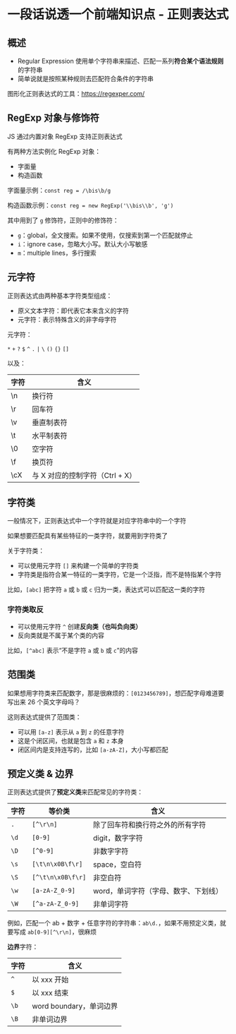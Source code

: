# 一段话说透一个前端知识点 - 正则表达式

## 概述

* Regular Expression 使用单个字符串来描述、匹配一系列**符合某个语法规则**的字符串
* 简单说就是按照某种规则去匹配符合条件的字符串

图形化正则表达式的工具：https://regexper.com/

## RegExp 对象与修饰符

JS 通过内置对象 RegExp 支持正则表达式

有两种方法实例化 RegExp 对象：

* 字面量
* 构造函数

字面量示例：`const reg = /\bis\b/g`

构造函数示例：`const reg = new RegExp('\\bis\\b', 'g')`

其中用到了 `g` 修饰符，正则中的修饰符：

* `g`：global，全文搜索。如果不使用，仅搜索到第一个匹配就停止
* `i`：ignore case，忽略大小写。默认大小写敏感
* `m`：multiple lines，多行搜索

## 元字符

正则表达式由两种基本字符类型组成：

* 原义文本字符：即代表它本来含义的字符
* 元字符：表示特殊含义的非字母字符

元字符：

`*` `+` `?` `$` `^` `.` `|` `\` `()` `{}` `[]`

以及：

字符 | 含义
-- | --
\n | 换行符
\r | 回车符
\v | 垂直制表符
\t | 水平制表符
\0 | 空字符
\f | 换页符
\cX | 与 X 对应的控制字符（Ctrl + X）

## 字符类

一般情况下，正则表达式中一个字符就是对应字符串中的一个字符

如果想要匹配具有某些特征的一类字符，就要用到字符类了

关于字符类：

* 可以使用元字符 `[]` 来构建一个简单的字符类
* 字符类是指符合某一特征的一类字符，它是一个泛指，而不是特指某个字符

比如，`[abc]` 把字符 `a` 或 `b` 或 `c` 归为一类，表达式可以匹配这一类的字符

### 字符类取反

* 可以使用元字符 `^` 创建**反向类（也叫负向类）**
* 反向类就是不属于某个类的内容

比如，`[^abc]` 表示“不是字符 `a` 或 `b` 或 `c`”的内容

## 范围类

如果想用字符类来匹配数字，那是很麻烦的：`[0123456789]`，想匹配字母难道要写出来 26 个英文字母吗？

这则表达式提供了范围类：

* 可以用 `[a-z]` 表示从 `a` 到 `z` 的任意字符
* 这是个闭区间，也就是包含 `a` 和 `z` 本身
* 闭区间内是支持连写的，比如 `[a-zA-Z]`，大小写都匹配

## 预定义类 & 边界

正则表达式提供了**预定义类**来匹配常见的字符类：

字符 | 等价类 | 含义
-- | -- | --
`.` | `[^\r\n]` | 除了回车符和换行符之外的所有字符
`\d` | `[0-9]` | digit，数字字符
`\D` | `[^0-9]` | 非数字字符
`\s` | `[\t\n\x0B\f\r]` | space，空白符
`\S` | `[^\t\n\x0B\f\r]` | 非空白符
`\w` | `[a-zA-Z_0-9]` | word，单词字符（字母、数字、下划线）
`\W` | `[^a-zA-Z_0-9]` | 非单词字符

例如，匹配一个 ab + 数字 + 任意字符的字符串：`ab\d.`，如果不用预定义类，就要写成 `ab[0-9][^\r\n]`，很麻烦

**边界**字符：

字符 | 含义
-- | --
`^` | 以 xxx 开始
`$` | 以 xxx 结束
`\b` | word boundary，单词边界
`\B` | 非单词边界
